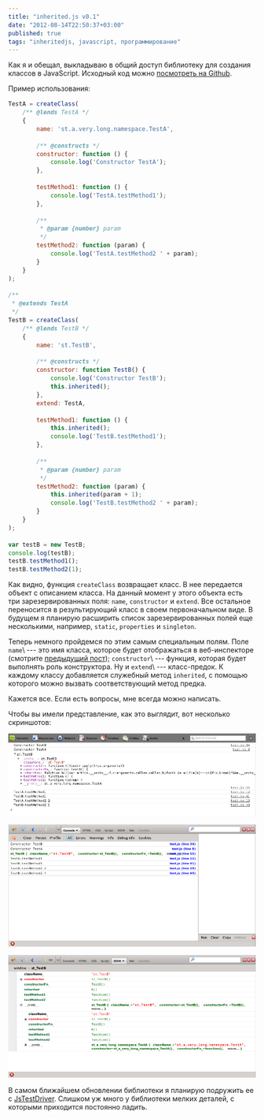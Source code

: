 ```yaml
---
title: "inherited.js v0.1"
date: "2012-08-14T22:50:37+03:00"
published: true
tags: "inheritedjs, javascript, программирование"
---
```


Как я и обещал, выкладываю в общий доступ библиотеку для создания классов в JavaScript. Исходный код можно
[посмотреть на Github](https://github.com/dikmax/inheritedjs).

Пример использования:

~~~~~javascript
TestA = createClass(
    /** @lends TestA */
    {
        name: 'st.a.very.long.namespace.TestA',

        /** @constructs */
        constructor: function () {
            console.log('Constructor TestA');
        },

        testMethod1: function () {
            console.log('TestA.testMethod1');
        },

        /**
         * @param {number} param
         */
        testMethod2: function (param) {
            console.log('TestA.testMethod2 ' + param);
        }
    }
);

/**
 * @extends TestA
 */
TestB = createClass(
    /** @lends TestB */
    {
        name: 'st.TestB',

        /** @constructs */
        constructor: function TestB() {
            console.log('Constructor TestB');
            this.inherited();
        },
        extend: TestA,

        testMethod1: function () {
            this.inherited();
            console.log('TestB.testMethod1');
        },

        /**
         * @param {number} param
         */
        testMethod2: function (param) {
            this.inherited(param + 1);
            console.log('TestB.testMethod2 ' + param);
        }
    }
);

var testB = new TestB;
console.log(testB);
testB.testMethod1();
testB.testMethod2(1);
~~~~~

Как видно, функция `createClass` возвращает класс. В нее передается объект с описанием класса. На данный момент у этого
объекта есть три зарезервированных поля: `name`, `constructor` и `extend`. Все остальное переносится в результирующий
класс в своем первоначальном виде. В будущем я планирую расширить список зарезервированных полей еще несколькими,
например, `static`, `properties` и `singleton`.

Теперь немного пройдемся по этим самым специальным полям. Поле `name`\ --- это имя класса, которое будет
отображаться в веб-инспекторе (смотрите [предыдущий пост](http://dikmax.name/post/inheritedjsnames));
`constructor`\ --- функция, которая будет выполнять роль конструктора. Ну и `extend`\ --- класс-предок.
К каждому классу добавляется служебный метод `inherited`, с помощью которого можно вызвать соответствующий метод предка.

Кажется все. Если есть вопросы, мне всегда можно написать.

Чтобы вы имели представление, как это выглядит, вот несколько скриншотов:

![Консоль Web Inspector в Google Chrome](/images/screenshots/inheritedjs-0.1-chrome.png "Консоль Web Inspector в Google Chrome")

![Консоль Firebug в Firefox](/images/screenshots/inheritedjs-0.1-firebug.png "Консоль Firebug в Firefox")

![Просмотр объекта в Firebug](/images/screenshots/inheritedjs-0.1-firebug-2.png "Просмотр объекта в Firebug")

В самом ближайшем обновлении библиотеки я планирую подружить ее с
[JsTestDriver](http://code.google.com/p/js-test-driver/). Слишком уж много у библиотеки мелких деталей, с которыми
приходится постоянно ладить.
